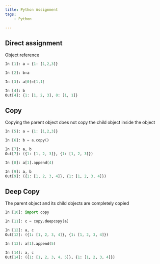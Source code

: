 ```yaml
---
title: Python Assignment
tags:
    - Python

---
```


## Direct assignment

Object reference

```python
In [1]: a = {1: [1,2,3]}

In [2]: b=a

In [3]: a[0]=[1,1]

In [4]: b
Out[4]: {1: [1, 2, 3], 0: [1, 1]}
```

## Copy

Copying the parent object does not copy the child object inside the object

```python
In [5]: a = {1: [1,2,3]}

In [6]: b = a.copy()

In [7]: a, b
Out[7]: ({1: [1, 2, 3]}, {1: [1, 2, 3]})

In [8]: a[1].append(4)

In [9]: a, b
Out[9]: ({1: [1, 2, 3, 4]}, {1: [1, 2, 3, 4]})
```

## Deep Copy

The parent object and its child objects are completely copied

```python
In [10]: import copy

In [11]: c = copy.deepcopy(a)

In [12]: a, c
Out[12]: ({1: [1, 2, 3, 4]}, {1: [1, 2, 3, 4]})

In [13]: a[1].append(5)

In [14]: a, c
Out[14]: ({1: [1, 2, 3, 4, 5]}, {1: [1, 2, 3, 4]})
```